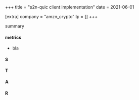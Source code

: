 +++
title = "s2n-quic client implementation"
date = 2021-06-01

[extra]
company = "amzn_crypto"
lp = []
+++

summary

#### metrics
- bla

#### S

#### T

#### A

#### R

